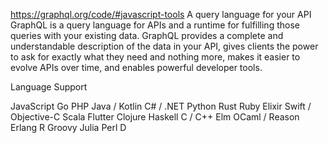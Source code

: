 https://graphql.org/code/#javascript-tools
A query language for your API
GraphQL is a query language for APIs and a runtime for fulfilling those queries with your existing data. GraphQL provides a complete and understandable description of the data in your API, gives clients the power to ask for exactly what they need and nothing more, makes it easier to evolve APIs over time, and enables powerful developer tools.



Language Support

JavaScript
Go
PHP
Java / Kotlin
C# / .NET
Python
Rust
Ruby
Elixir
Swift / Objective-C
Scala
Flutter
Clojure
Haskell
C / C++
Elm
OCaml / Reason
Erlang
R
Groovy
Julia
Perl
D
